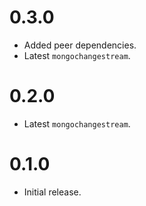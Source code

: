 # 0.3.0

* Added peer dependencies.
* Latest `mongochangestream`.

# 0.2.0

* Latest `mongochangestream`.

# 0.1.0

* Initial release.

